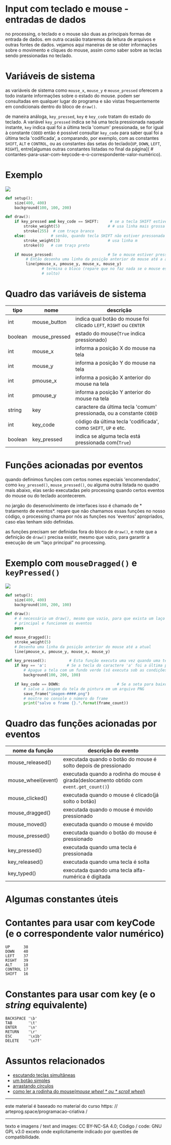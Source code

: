 # Input com teclado e mouse - entradas de dados

no processing, o teclado e o mouse são duas as principais formas de entrada de dados. em outra ocasião trataremos da leitura de arquivos e outras fontes de dados. vejamos aqui maneiras de se obter informações sobre o movimento e cliques do mouse, assim como saber sobre as teclas sendo pressionadas no teclado.

# Variáveis de sistema

as variáveis de sistema como `mouse_x`, `mouse_y` e `mouse_pressed` oferecem a todo instante informações sobre o estado do mouse. podem ser consultadas em qualquer lugar do programa e são vistas frequentemente em condicionais dentro do bloco de `draw()`.

de maneira análoga, `key_pressed`, `key` e `key_code` tratam do estado do teclado. A variável `key_pressed` indica se há uma tecla pressionada naquele instante, `key` indica qual foi a última tecla 'comum' pressionada, se for igual à constante `CODED` então é possível consultar `key_code` para saber qual foi a última tecla 'codificada', a comparando, por exemplo, com as constantes `SHIFT`, `ALT` e `CONTROL`, ou as constantes das setas do teclado(`UP`, `DOWN`, `LEFT`, `RIGHT`), entre[algumas outras constantes listadas no final da página](  # contantes-para-usar-com-keycode-e-o-correspondente-valor-numérico).

# Exemplo

![](assets/key_pressed_key_code.gif)

```python
def setup():
    size(400, 400)
    background(100, 100, 200)

def draw():
    if key_pressed and key_code == SHIFT:     # se a tecla SHIFT estiver pressonada
        stroke_weight(5)                     # # usa linha mais grossa
        stroke(255)  # com traço branco
    else:           # senão, quando tecla SHIFT não estiver pressonada
        stroke_weight(3)                     # usa linha m
        stroke(0)   # com traço preto

    if mouse_pressed:                        # Se o mouse estiver pressionado
         # Então desenha uma linha da posição anterior do mouse até a atual
         line(pmouse_x, pmouse_y, mouse_x, mouse_y)
                # termina o bloco (repare que no faz nada se o mouse estiver
                # solto)
```

# Quadro das variáveis de sistema

| tipo | nome | descrição |
| --- | --- | --- |
| int | mouse_button | indica qual botão do mouse foi clicado `LEFT`, `RIGHT` ou `CENTER`
| boolean | mouse_pressed | estado do mouse(`True` indica pressionado)
| int | mouse_x | informa a posição X do mouse na tela
| int | mouse_y | informa a posição Y do mouse na tela
| int | pmouse_x | informa a posição X anterior do mouse na tela
| int | pmouse_y | informa a posição Y anterior do mouse na tela
| string | key | caractere da última tecla 'comum' pressionada, ou a constante `CODED`
| int | key_code | código da última tecla 'codificada', como `SHIFT`, `UP` e etc.
| boolean | key_pressed | indica se alguma tecla está pressionada com(`True`)


# Funções acionadas por eventos

quando definimos funções com certos nomes especiais 'encomendados', como `key_pressed()`, `mouse_pressed()`, ou alguma outra listada no quadro mais abaixo, elas serão executadas pelo processing quando certos eventos do mouse ou do teclado acontecerem.

no jargão do desenvolvimento de interfaces isso é chamado de * tratamento de eventos*. repare que não chamamos essas funções no nosso código, o processing chama por nós as funções nos 'eventos' apropriados, caso elas tenham sido definidas.

as funções precisam ser definidas fora do bloco de `draw()`, e note que a definição de `draw()` precisa existir, mesmo que vazio, para garantir a execução de um "laço principal" no processing.

# Exemplo com `mouseDragged()` e `keyPressed()`

![](assets/mouse_dragged.gif)

```python
def setup():
    size(400, 400)
    background(100, 200, 100)

def draw():
    # é necessário um draw(), mesmo que vazio, para que exista um laço
    # principal e funcionem os eventos
    pass

def mouse_dragged():
    stroke_weight(5)
    # Desenha uma linha da posição anterior do mouse até a atual
    line(pmouse_x, pmouse_y, mouse_x, mouse_y)

def key_pressed():          # Esta função executa uma vez quando uma tecla é pressionada
    if key == 'a':         # Se a tecla do caractere 'a' foi a última pressionada
        # Apague a tela com um fundo verde (só executa sob as condições acima)
        background(100, 200, 100)

    if key_code == DOWN:                         # Se a seta para baixo foi precionada
        # salve a imagem da tela de pintura em um arquivo PNG
        save_frame("imagem-####.png")
        # mostre no console o número do frame
        print("salvo o frame {}.".format(frame_count))
```

# Quadro das funções acionadas por eventos

| nome da função | descrição do evento |
| --- | --- |
| mouse_released() | executada quando o botão do mouse é solto depois de pressionado
| mouse_wheel(event) | executada quando a rodinha do mouse é girada(deslocamento obtido com `event.get_count()`)
| mouse_clicked() | executada quando o mouse é clicado(já solto o botão)
| mouse_dragged() | executada quando o mouse é movido pressionado
| mouse_moved() | executada quando o mouse é movido
| mouse_pressed() | executada quando o botão do mouse é pressionado
| key_pressed() | executada quando uma tecla é pressionada
| key_released() | executada quando uma tecla é solta
| key_typed() | executada quando uma tecla alfa-numérica é digitada

# Algumas constantes úteis

# Contantes para usar com keyCode (e o correspondente valor numérico)
```
UP      38
DOWN    40
LEFT    37
RIGHT   39
ALT     18
CONTROL 17
SHIFT   16
```

# Constantes para usar com key (e o *string*  equivalente)
```
BACKSPACE '\b'
TAB       '\t'
ENTER     '\n'
RETURN    '\r'
ESC       '\x1b'
DELETE    '\x7f'
```

# Assuntos relacionados

- [escutando teclas simultâneas](teclas_simultaneas.md)
- [um botão simples](botao_simples.md)
- [arrastando círculos](arrastando_circulos.md)
- [como ler a rodinha do mouse(*mouse wheel * ou * scroll wheel*)](rodinha_mouse.md)

- --
este material é baseado no material do curso https: // arteprog.space/programacao-criativa /

---
texto e imagens / text and images: CC BY-NC-SA 4.0; Código / code: GNU GPL v3.0 exceto onde explicitamente indicado por questões de compatibilidade.
